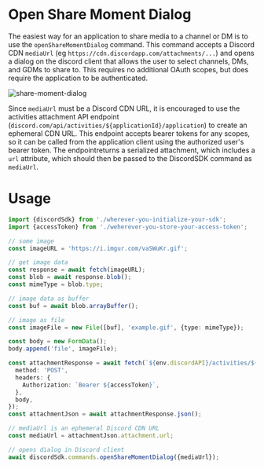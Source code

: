 # Open Share Moment Dialog

The easiest way for an application to share media to a channel or DM is to use the `openShareMomentDialog` command. This command accepts a Discord CDN `mediaUrl` (eg `https://cdn.discordapp.com/attachments/...`) and opens a dialog on the discord client that allows the user to select channels, DMs, and GDMs to share to. This requires no additional OAuth scopes, but does require the application to be authenticated.

![share-moment-dialog](/docs/assets/share-moment-dialog-example.png)

Since `mediaUrl` must be a Discord CDN URL, it is encouraged to use the activities attachment API endpoint (`discord.com/api/activities/${applicationId}/application`) to create an ephemeral CDN URL. This endpoint accepts bearer tokens for any scopes, so it can be called from the application client using the authorized user's bearer token. The endpointreturns a serialized attachment, which includes a `url` attribute, which should then be passed to the DiscordSDK command as `mediaUrl`.

# Usage

```ts
import {discordSdk} from './wherever-you-initialize-your-sdk';
import {accessToken} from './weherever-you-store-your-access-token';

// some image
const imageURL = 'https://i.imgur.com/vaSWuKr.gif';

// get image data
const response = await fetch(imageURL);
const blob = await response.blob();
const mimeType = blob.type;

// image data as buffer
const buf = await blob.arrayBuffer();

// image as file
const imageFile = new File([buf], 'example.gif', {type: mimeType});

const body = new FormData();
body.append('file', imageFile);

const attachmentResponse = await fetch(`${env.discordAPI}/activities/${env.applicationId}/attachment`, {
  method: 'POST',
  headers: {
    Authorization: `Bearer ${accessToken}`,
  },
  body,
});
const attachmentJson = await attachmentResponse.json();

// mediaUrl is an ephemeral Discord CDN URL
const mediaUrl = attachmentJson.attachment.url;

// opens dialog in Discord client
await discordSdk.commands.openShareMomentDialog({mediaUrl});
```
